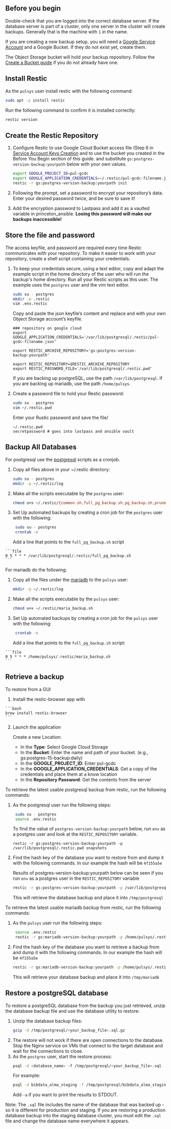 ## Before you begin

Double-check that you are logged into the correct database server. If the database server is part of a cluster, only one server in the cluster will create backups. Generally that is the machine with `1` in the name.

If you are creating a new backup setup, you will need a [Google Service Account](gce_service_account.md) and a Google Bucket. If they do not exist yet, create them.

The Object Storage bucket will hold your backup repository. Follow the [Create a Bucket guide](gce_bucket.md) if you do not already have one.


## Install Restic

As the `pulsys` user install restic with the following command:

```bash
sudo apt -y install restic
```

Run the following command to confirm it is installed correctly:

```bash
restic version
```

## Create the Restic Repository

1. Configure Restic to use Google Cloud Bucket access file (Step 6 in [Service Account Keys Creation](gce_service_account.md) and to use the bucket you created in the Before You Begin section of this guide. and substitute `gs:postgres-version-backup:yourpath` below with your own values.

    ```bash
    export GOOGLE_PROJECT_ID=pul-gcdc
    export GOOGLE_APPLICATION_CREDENTIALS=~/.restic/pul-gcdc-filename.json
    restic -r gs:postgres-version-backup:yourpath init
    ```
2. Following the prompt, set a password to encrypt your repository’s data. Enter your desired password twice, and be sure to save it! 
3. Add the encryption password to Lastpass and add it as a vaulted variable in princeton_ansible. **Losing this password will make our backups inaccessible!**

## Store the file and password

The access keyfile, and password are required every time Restic communicates with your repository. To make it easier to work with your repository, create a shell script containing your credentials.

  1. To keep your credentials secure, using a text editor, copy and adapt the example script in the home directory of the user who will run the backup's home directory. Run all your Restic scripts as this user. The example uses the `postgres` user and the vim text editor.
       ```bash
       sudo su - postgres
       mkdir -p .restic
       vim .env.restic
       ```
       
     Copy and paste the json keyfile’s content and replace and with your own Object Storage account’s keyfile.

     ```file
     ### repository on google cloud
     export GOOGLE_APPLICATION_CREDENTIALS='/var/lib/postgresql/.restic/pul-gcdc-filename.json'

     export RESTIC_ARCHIVE_REPOSITORY='gs:postgres-version-backup:yourpath'

     export RESTIC_REPOSITORY=$RESTIC_ARCHIVE_REPOSITORY
     export RESTIC_PASSWORD_FILE='/var/lib/postgresql/.restic.pwd'
     ```

     If you are backing up postgreSQL, use the path `/var/lib/postgresql`.
     If you are backing up mariadb, use the path `/home/pulsys`.
    
  2. Create a password file to hold your Restic password:
     ```bash
     sudo su - postgres
     vim ~/.restic.pwd
     ```
     Enter your Rustic password and save the file/
     ```file
     ~/.restic.pwd
     secretpassword # goes into lastpass and ansible vault
     ```
     
## Backup All Databases

For postgresql use the [postgresql](postgresql) scripts as a cronjob. 

  1. Copy all files above in your ~/.restic directory:
     ```bash
     sudo su - postgres
     mkdir -p ~/.restic/log
     ```
  2. Make all the scripts executable by the `postgres` user:
     ```bash
     chmod u+x ~/.restic/{common.sh,full_pg_backup.sh,pg_backup.sh,prune.sh}
     ```

  3. Set Up automated backups by creating a cron job for the `postgres` user with the following:
     ```bash
      sudo su - postgres
      crontab -e
      ```
     Add a line that points to the `full_pg_backup.sh` script

    ```file
    0 5 * * * /var/lib/postgresql/.restic/full_pg_backup.sh
    ```
    
For mariadb do the following:

  1. Copy all the files under the [mariadb](mariadb) to the `pulsys` user:
     ```bash
     mkdir -p ~/.restic/log
     ```
  2. Make all the scripts executable by the `pulsys` user:
     ```bash
     chmod u+x ~/.restic/maria_backup.sh
     ```
  3. Set Up automated backups by creating a cron job for the `pulsys` user with the following:
     ```bash
      crontab -e
      ```
     Add a line that points to the `full_pg_backup.sh` script:

    ```file
    0 5 * * * /home/pulsys/.restic/maria_backup.sh
    ```

## Retrieve a backup

To restore from a GUI 

  1. Install the restic-browser app with 

    ```bash
    brew install restic-browser
    ```

  2. Launch the application

     Create a new Location:

       * In the **Type**: Select Google Cloud Storage
       * In the **Bucket**: Enter the name and path of your bucket. (e.g., gs:postgres-15-backup:daily)
       * In the **GOOGLE_PROJECT_ID**: Enter pul-gcdc
       * In the **GOOGLE_APPLICATION_CREDENTIALS**: Get a copy of the credentials and place them at a know location
       * In the **Repository Password**: Get the contents from the server


To retrieve the latest usable postgresql backup from restic, run the following commands:

  1. As the postgresql user run the following steps:
     ```bash
      sudo su - postgres
      source .env.restic
     ``` 
      To find the value of `postgres-version-backup:yourpath` below, run `env` as a postgres user and look at the `RESTIC_REPOSITORY` variable.
     
      `restic -r gs:postgres-version-backup:yourpath -p /var/lib/postgresql/.restic.pwd snapshots`
      
      
  2. Find the hash key of the database you want to restore from and dump it with the following commands. In our example the hash will be `4f155a5e`

     Results of postgres-version-backup:yourpath below can be seen if you run `env` as a postgres user in the `RESTIC_REPOSITORY` variable
     ```bash
     restic -r gs:postgres-version-backup:yourpath -p /var/lib/postgresql/.restic.pwd restore 4f155a5e -t /tmp
     ```
     This will retrieve the database backup and place it into `/tmp/postgresql`

To retrieve the latest usable mariadb backup from restic, run the following commands:

  1. As the `pulsys` user run the following steps:
     ```bash
      source .env.restic
      restic -r gs:mariadb-version-backup:yourpath -p /home/pulsys/.restic.pwd snapshots
      ```
  2. Find the hash key of the database you want to retrieve a backup from and dump it with the following commands. In our example the hash will be `4f155a5e`
     ```bash
     restic -r gs:mariadb-version-backup:yourpath -p /home/pulsys/.restic.pwd restore 4f155a5e -t /tmp
     ```
     This will retrieve your database backup and place it into `/tmp/mariadb`

## Restore a postgreSQL database
To restore a postgreSQL database from the backup you just retrieved, unzip the database backup file and use the database utility to restore:

  1. Unzip the database backup files:
     ```bash
     gzip -d /tmp/postgresql/<your_backup_file>.sql.gz
     ```
  2. The restore will not work if there are open connections to the database. Stop the Nginx service on VMs that connect to the target database and wait for the connections to close.
  3. As the `postgres` user, start the restore process:
     ```bash
     psql -d <database_name> -f /tmp/postgresql/<your_backup_file>.sql
     ```
     For example:
     ```bash
     psql -d bibdata_alma_staging -f /tmp/postgresql/bibdata_alma_staging.sql
     ```
     Add `-a` if you want to print the results to STDOUT.
     
Note: The `.sql` file includes the name of the database that was backed up - so it is different for production and staging. If you are restoring a production database backup into the staging database cluster, you must edit the `.sql` file and change the database name everywhere it appears.
